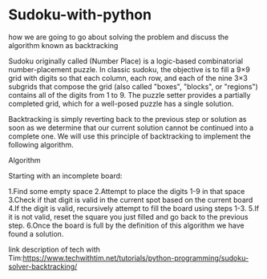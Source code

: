 # Sudoku-with-python
 how we are going to go about solving the problem and discuss the algorithm known as backtracking
 
 Sudoku originally called (Number Place) is a logic-based combinatorial number-placement puzzle. In classic sudoku, the objective is to fill a 9×9 grid with digits so that each column, each row, and each of the nine 3×3 subgrids that compose the grid (also called "boxes", "blocks", or "regions") contains all of the digits from 1 to 9. The puzzle setter provides a partially completed grid, which for a well-posed puzzle has a single solution.
 
 Backtracking is simply reverting back to the previous step or solution as soon as we determine that our current solution cannot be continued into a complete one. We will use this principle of backtracking to implement the following algorithm.
 
 Algorithm

Starting with an incomplete board:

1.Find some empty space
2.Attempt to place the digits 1-9 in that space
3.Check if that digit is valid in the current spot based on the current board
4.If the digit is valid, recursively attempt to fill the board using steps 1-3.
5.If it is not valid, reset the square you just filled and go back to the previous step.
6.Once the board is full by the definition of this algorithm we have found a solution.

link description of tech with Tim:https://www.techwithtim.net/tutorials/python-programming/sudoku-solver-backtracking/
 
 
